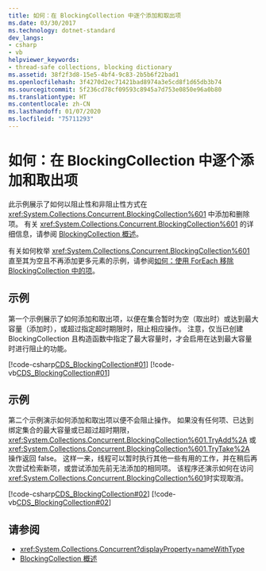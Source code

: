 ```yaml
---
title: 如何：在 BlockingCollection 中逐个添加和取出项
ms.date: 03/30/2017
ms.technology: dotnet-standard
dev_langs:
- csharp
- vb
helpviewer_keywords:
- thread-safe collections, blocking dictionary
ms.assetid: 38f2f3d8-15e5-4bf4-9c83-2b5b6f22bad1
ms.openlocfilehash: 3f4270d2ec71421bad8974a3e5cd8f1d65db3b74
ms.sourcegitcommit: 5f236cd78cf09593c8945a7d753e0850e96a0b80
ms.translationtype: HT
ms.contentlocale: zh-CN
ms.lasthandoff: 01/07/2020
ms.locfileid: "75711293"
---
```

# <a name="how-to-add-and-take-items-individually-from-a-blockingcollection"></a>如何：在 BlockingCollection 中逐个添加和取出项
此示例展示了如何以阻止性和非阻止性方式在 <xref:System.Collections.Concurrent.BlockingCollection%601> 中添加和删除项。 有关 <xref:System.Collections.Concurrent.BlockingCollection%601> 的详细信息，请参阅 [BlockingCollection 概述](../../../../docs/standard/collections/thread-safe/blockingcollection-overview.md)。  
  
 有关如何枚举 <xref:System.Collections.Concurrent.BlockingCollection%601> 直至其为空且不再添加更多元素的示例，请参阅[如何：使用 ForEach 移除 BlockingCollection 中的项](../../../../docs/standard/collections/thread-safe/how-to-use-foreach-to-remove.md)。
  
## <a name="example"></a>示例  
 第一个示例展示了如何添加和取出项，以便在集合暂时为空（取出时）或达到最大容量（添加时），或超过指定超时期限时，阻止相应操作。 注意，仅当已创建 BlockingCollection 且构造函数中指定了最大容量时，才会启用在达到最大容量时进行阻止的功能。  
  
 [!code-csharp[CDS_BlockingCollection#01](../../../../samples/snippets/csharp/VS_Snippets_Misc/cds_blockingcollection/cs/example01.cs#01)]
 [!code-vb[CDS_BlockingCollection#01](../../../../samples/snippets/visualbasic/VS_Snippets_Misc/cds_blockingcollection/vb/simpleblocking.vb#01)]  
  
## <a name="example"></a>示例  
 第二个示例演示如何添加和取出项以便不会阻止操作。 如果没有任何项、已达到绑定集合的最大容量或已超过超时期限，<xref:System.Collections.Concurrent.BlockingCollection%601.TryAdd%2A> 或 <xref:System.Collections.Concurrent.BlockingCollection%601.TryTake%2A> 操作返回 false。 这样一来，线程可以暂时执行其他一些有用的工作，并在稍后再次尝试检索新项，或尝试添加先前无法添加的相同项。 该程序还演示如何在访问 <xref:System.Collections.Concurrent.BlockingCollection%601>时实现取消。  
  
 [!code-csharp[CDS_BlockingCollection#02](../../../../samples/snippets/csharp/VS_Snippets_Misc/cds_blockingcollection/cs/example02.cs#02)]
 [!code-vb[CDS_BlockingCollection#02](../../../../samples/snippets/visualbasic/VS_Snippets_Misc/cds_blockingcollection/vb/nonblockingbc.vb#02)]  
  
## <a name="see-also"></a>请参阅

- <xref:System.Collections.Concurrent?displayProperty=nameWithType>
- [BlockingCollection 概述](../../../../docs/standard/collections/thread-safe/blockingcollection-overview.md)
